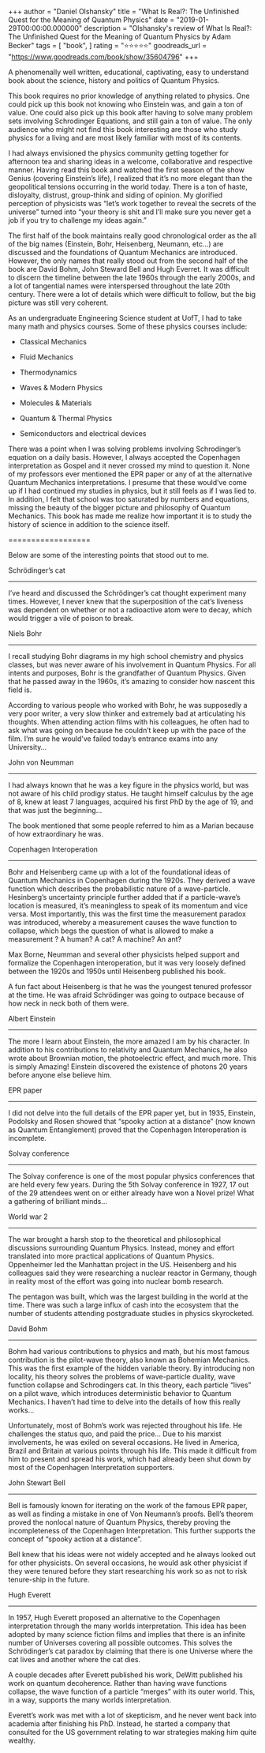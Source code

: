 +++
author = "Daniel Olshansky"
title = "What Is Real?: The Unfinished Quest for the Meaning of Quantum Physics"
date = "2019-01-29T00:00:00.000000"
description = "Olshansky's review of What Is Real?: The Unfinished Quest for the Meaning of Quantum Physics by Adam  Becker"
tags = [
    "book",
]
rating = "⭐⭐⭐⭐⭐"
goodreads_url = "https://www.goodreads.com/book/show/35604796"
+++

A phenomenally well written, educational, captivating, easy to understand book about the science, history and politics of Quantum Physics.







This book requires no prior knowledge of anything related to physics. One could pick up this book not knowing who Einstein was, and gain a ton of value. One could also pick up this book after having to solve many problem sets involving Schrodinger Equations,  and still gain a ton of value. The only audience who might not find this book interesting are those who study physics for a living and are most likely familiar with most of its contents.







I had always envisioned the physics community getting together for afternoon tea and sharing ideas in a welcome, collaborative and respective manner. Having read this book and watched the first season of the show Genius (covering Einstein’s life), I realized that it’s no more elegant than the geopolitical tensions occurring in the world today. There is a ton of haste, disloyalty, distrust, group-think and siding of opinion. My glorified perception of physicists was “let’s work together to reveal the secrets of the universe” turned into “your theory is shit and I’ll make sure you never get a job if you try to challenge my ideas again.”







The first half of the book maintains really good chronological order as the all of the big names (Einstein, Bohr, Heisenberg, Neumann, etc…) are discussed and the foundations of Quantum Mechanics are introduced. However, the only names that really stood out from the second half of the book are David Bohm, John Steward Bell and Hugh Everret. It was difficult to discern the timeline between the late 1960s through the early 2000s, and a lot of tangential names were interspersed throughout the late 20th century. There were a lot of details which were difficult to follow, but the big picture was still very coherent.







As an undergraduate Engineering Science student at UofT, I had to take many math and physics courses. Some of these physics courses include:



- Classical Mechanics



- Fluid Mechanics



- Thermodynamics



- Waves & Modern Physics



- Molecules & Materials



- Quantum & Thermal Physics



- Semiconductors and electrical devices



There was a point when I was solving problems involving Schrodinger’s equation on a daily basis. However, I always accepted the Copenhagen interpretation as Gospel and it never crossed my mind to question it. None of my professors ever mentioned the EPR paper or any of at the alternative Quantum Mechanics interpretations. I presume that these would’ve come up if I had continued my studies in physics, but it still feels as if I was lied to. In addition, I felt that school was too saturated by numbers and equations, missing the beauty of the bigger picture and philosophy of Quantum Mechanics. This book has made me realize how important it is to study the history of science in addition to the science itself.







==================







Below are some of the interesting points that stood out to me.







Schrödinger’s cat



---



I’ve heard and discussed the Schrödinger’s cat thought experiment many times. However, I never knew that the superposition of the cat’s liveness was dependent on whether or not a radioactive atom were to decay, which would trigger a vile of poison to break.







Niels Bohr



---



I recall studying Bohr diagrams in my high school chemistry and physics classes, but was never aware of his involvement in Quantum Physics. For all intents and purposes, Bohr is the grandfather of Quantum Physics. Given that he passed away in the 1960s, it’s amazing to consider how nascent this field is.







According to various people who worked with Bohr, he was supposedly a very poor writer, a very slow thinker and extremely bad at articulating his thoughts. When attending action films with his colleagues, he often had to ask what was going on because he couldn’t keep up with the pace of the film. I’m sure he would’ve failed today’s entrance exams into any University…







John von Neumman



---



I had always known that he was a key figure in the physics world, but was not aware of his child prodigy status. He taught himself calculus by the age of 8, knew at least 7 languages, acquired his first PhD by the age of 19, and that was just the beginning…







The book mentioned that some people referred to him as a Marian because of how extraordinary he was.







Copenhagen Interoperation



---



Bohr and Heisenberg came up with a lot of the foundational ideas of Quantum Mechanics in Copenhagen during the 1920s. They derived a wave function which describes the probabilistic nature of a wave-particle. Hesinberg’s uncertainty principle further added that if a particle-wave’s location is measured, it’s meaningless to speak of its momentum and vice versa. Most importantly, this was the first time the measurement paradox was introduced, whereby a measurement causes the wave function to collapse, which begs the question of what is allowed to make a measurement ? A human? A cat? A machine? An ant?







Max Borne, Neumman and several other physicists helped support and formalize the Copenhagen interoperation, but it was very loosely defined between the 1920s and 1950s until Heisenberg published his book.







A fun fact about Heisenberg is that he was the youngest tenured professor at the time. He was afraid Schrödinger was going to outpace because of how neck in neck both of them were.







Albert Einstein



---



The more I learn about Einstein, the more amazed I am by his character. In addition to his contributions to relativity and Quantum Mechanics, he also wrote about Brownian motion, the photoelectric effect, and much more. This is simply Amazing! Einstein discovered the existence of photons 20 years before anyone else believe him.







EPR paper



---



I did not delve into the full details of the EPR paper yet, but in 1935, Einstein, Podolsky and Rosen showed that “spooky action at a distance” (now known as Quantum Entanglement) proved that the Copenhagen Interoperation is incomplete.







Solvay conference



---



The Solvay conference is one of the most popular physics conferences that are held every few years. During the 5th Solvay conference in 1927, 17 out of the 29 attendees went on or either already have won a Novel prize! What a gathering of brilliant minds…







World war 2



---



The war brought a harsh stop to the theoretical and philosophical discussions surrounding Quantum Physics. Instead, money and effort translated into more practical applications of Quantum Physics. Oppenheimer led the Manhattan project in the US. Heisenberg and his colleagues said they were researching a nuclear reactor in Germany, though in reality most of the effort was going into nuclear bomb research.







The pentagon was built, which was the largest building in the world at the time. There was such a large influx of cash into the ecosystem that the number of students attending postgraduate studies in physics skyrocketed.







David Bohm



---



Bohm had various contributions to physics and math, but his most famous contribution is the pilot-wave theory, also known as Bohemian Mechanics. This was the first example of the hidden variable theory. By introducing non locality, his theory solves the problems of wave-particle duality, wave function collapse and Schrodingers cat. In this theory, each particle “lives” on a pilot wave, which introduces deterministic behavior to Quantum Mechanics. I haven’t had time to delve into the details of how this really works…







Unfortunately, most of Bohm’s work was rejected throughout his life. He challenges the status quo, and paid the price… Due to his marxist involvements, he was exiled on several occasions. He lived in America, Brazil and Britain at various points through his life. This made it difficult from him to present and spread his work, which had already been shut down by most of the Copenhagen Interpretation supporters.







John Stewart Bell



---



Bell is famously known for iterating on the work of the famous EPR paper, as well as finding a mistake in one of Von Neumann’s proofs. Bell’s theorem proved the nonlocal nature of Quantum Physics, thereby proving the incompleteness of the Copenhagen Interpretation. This further supports the concept of “spooky action at a distance”.







Bell knew that his ideas were not widely accepted and he always looked out for other physicists. On several occasions, he would ask other physicist if they were tenured before they start researching his work so as not to risk tenure-ship in the future.







Hugh Everett



---



In 1957, Hugh Everett proposed an alternative to the Copenhagen interpretation through the many worlds interpretation. This idea has been adopted by many science fiction films and implies that there is an infinite number of Universes covering all possible outcomes. This solves the Schrödinger’s cat paradox by claiming that there is one Universe where the cat lives and another where the cat dies.







A couple decades after Everett published his work, DeWitt published his work on quantum decoherence. Rather than having wave functions collapse, the wave function of a particle “merges” with its outer world. This, in a way, supports the many worlds interpretation.







Everett’s work was met with a lot of skepticism, and he never went back into academia after finishing his PhD. Instead, he started a company that consulted for the US government relating to war strategies making him quite wealthy.
